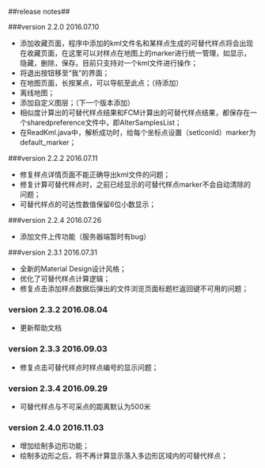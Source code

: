 ##release notes##

###version 2.2.0   2016.07.10

* 添加收藏页面，程序中添加的kml文件名和某样点生成的可替代样点将会出现在收藏页面，在这里可以对样点在地图上的marker进行统一管理，如显示，隐藏，删除，保存。目前只支持对一个kml文件进行操作；
* 将退出按钮移至“我”的界面；
* 在地图页面，长按某点，可以导航至此点；（待添加）
* 离线地图；
* 添加自定义图层；（下一个版本添加）
* 相似度计算出的可替代样点结果和FCM计算出的可替代样点结果，都保存在一个sharedpreference文件中，即AlterSamplesList；
* 在ReadKml.java中，解析成功时，给每个坐标点设置（setIconId）marker为default_marker；

###version 2.2.2 2016.07.11

* 修复样点详情页面不能正确导出kml文件的问题；
* 修复计算可替代样点时，之前已经显示的可替代样点marker不会自动清除的问题；
* 可替代样点的可达性数值保留6位小数显示；

###version 2.2.4 2016.07.26

* 添加文件上传功能（服务器端暂时有bug）

###version 2.3.1 2016.07.31

* 全新的Material Design设计风格；
* 优化了可替代样点计算逻辑；
* 修复点击添加样点数据后弹出的文件浏览页面标题栏返回键不可用的问题；

### version 2.3.2 2016.08.04
* 更新帮助文档

### version 2.3.3 2016.09.03
* 修复点击可替代样点时样点编号的显示问题；

### version 2.3.4 2016.09.29
* 可替代样点与不可采点的距离默认为500米

### version 2.4.0 2016.11.03
* 增加绘制多边形功能；
* 绘制多边形之后，将不再计算显示落入多边形区域内的可替代样点；